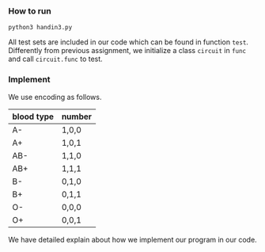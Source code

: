 ### How to run
```shell
python3 handin3.py
```
All test sets are included in our code which can be found in function ```test```. Differently from previous assignment, we initialize a class ```circuit``` in ```func``` and call ```circuit.func``` to test.

### Implement
We use encoding as follows.

| blood type | number |
| --- | --- |
| A- | 1,0,0 |
| A+ | 1,0,1 |
| AB- | 1,1,0 |
| AB+ | 1,1,1 |
| B- | 0,1,0 |
| B+ | 0,1,1 |
| O- | 0,0,0 |
| O+ | 0,0,1 |

We have detailed explain about how we implement our program in our code.
